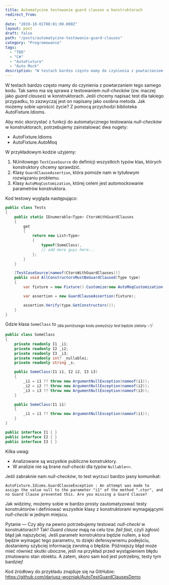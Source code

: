 ```yaml
---
title: Automatyczne testowanie guard clauses w konstruktorach
redirect_from:
    -
date: "2019-10-01T08:01:00.000Z"
layout: post
draft: false
path: "/posts/automatyczne-testowanie-guard-clauses"
category: "Programowanie"
tags:
  - "TDD"
  - "C#"
  - "AutoFixture"
  - "Auto Mock"
description: "W testach bardzo często mamy do czynienia z powtarzaniem tego samego kodu. Tak samo ma się sprawa z testowaniem _null-checków_ (zw. inaczej jako _guard clauses_) w konstruktorach. Jeśli chcemy napisać test dla takiego przypadku, to zazwyczaj jest on napisany jako osobna metoda. Jak możemy sobie uprościć życie? Z pomocą przychodzi biblioteka AutoFixture.Idioms."
---
```


W testach bardzo często mamy do czynienia z powtarzaniem tego samego kodu. Tak samo ma się sprawa z testowaniem _null-checków_ (zw. inaczej jako _guard clauses_) w konstruktorach. Jeśli chcemy napisać test dla takiego przypadku, to zazwyczaj jest on napisany jako osobna metoda. Jak możemy sobie uprościć życie? Z pomocą przychodzi biblioteka AutoFixture.Idioms.

Aby móc skorzystać z funkcji do automatycznego testowania _null-checków_ w konstruktorach, potrzebujemy zainstalować dwa nugety:

- AutoFixture.Idioms
- AutoFixture.AutoMoq

W przykładowym kodzie użyjemy:

1. NUnitowego `TestCaseSource` do definicji wszystkich typów klas, których konstruktory chcemy sprawdzić.
2. Klasy `GuardClauseAssertion`, która pomoże nam w tytułowym rozwiązaniu problemu.
3. Klasy `AutoMoqCustomization`, której celem jest automockowanie parametrów konstruktora.

Kod testowy wygląda następująco:

```csharp
public class Tests
{
    public static IEnumerable<Type> CtorsWithGuardClauses
    {
        get
        {
            return new List<Type>
            {
                typeof(SomeClass),
                // add more guys here...
            };
        }
    }

    [TestCaseSource(nameof(CtorsWithGuardClauses))]
    public void AllConstructorsMustBeGuardClaused(Type type)
    {
        var fixture = new Fixture().Customize(new AutoMoqCustomization());

        var assertion = new GuardClauseAssertion(fixture);

        assertion.Verify(type.GetConstructors());
    }
}
```

Gdzie klasa `SomeClass` to <sub>(dla poniższego kodu powyższy test będzie zielony ✅)</sub>:

```csharp
public class SomeClass
{
    private readonly I1 _i1;
    private readonly I2 _i2;
    private readonly I3 _i3;
    private readonly int? _nullablei;
    private readonly string _s;

    public SomeClass(I1 i1, I2 i2, I3 i3)
    {
        _i1 = i1 ?? throw new ArgumentNullException(nameof(i1));
        _i2 = i2 ?? throw new ArgumentNullException(nameof(i2));
        _i3 = i3 ?? throw new ArgumentNullException(nameof(i3));
    }

    public SomeClass(I1 i1)
    {
        _i1 = i1 ?? throw new ArgumentNullException(nameof(i1));
    }
}

public interface I1 { }
public interface I2 { }
public interface I3 { }
```

Kilka uwag:
- Analizowane są wszystkie publiczne konstruktory.
- W analizie nie są brane _null-checki_ dla typów `Nullable<>`.

Jeśli zabraknie nam _null-checków_, to test wyrzuci bardzo jasny komunikat:

```
AutoFixture.Idioms.GuardClauseException : An attempt was made to assign the value null to the parameter "i1" of the method ".ctor", and no Guard Clause prevented this. Are you missing a Guard Clause?
```

Jak widzimy, możemy sobie w bardzo prosty zautomatyzować testy konstruktorów i definiować wszystkie klasy z konstruktorami wymagającymi _null-checki_ w jednym miejscu.

Pytanie — Czy aby na pewno potrzebujemy testować _null-checki_ w konstruktorach? Tak! _Guard clause_ mają na celu tzw. _fail fast_, czyli zgłosić błąd jak najszybciej. Jeśli parametr konstruktora będzie nullem, a kod będzie wymagać tego parametru, to dzięki defensywnemu podejściu, dostaniemy szybciej informację zwrotną o błędzie. Późniejszy błąd może mieć również skutki uboczne, jeśli na przykład przed wystąpieniem błędu zmutowano stan obiektu. A zatem, skoro sam kod jest potrzebny, testy tym bardziej!

Kod źródłowy do przykładu znajduje się na GitHubie: https://github.com/dariusz-wozniak/AutoTestGuardClausesDemo
